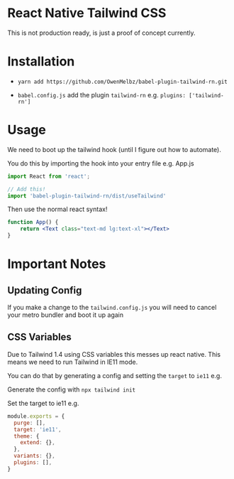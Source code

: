 # React Native Tailwind CSS

This is not production ready, is just a proof of concept currently.

# Installation

- `yarn add https://github.com/OwenMelbz/babel-plugin-tailwind-rn.git`

- `babel.config.js` add the plugin `tailwind-rn` e.g. `plugins: ['tailwind-rn']`

# Usage

We need to boot up the tailwind hook (until I figure out how to automate).

You do this by importing the hook into your entry file e.g. App.js

```js
import React from 'react';

// Add this!
import 'babel-plugin-tailwind-rn/dist/useTailwind'
```

Then use the normal react syntax!

```jsx
function App() {
    return <Text class="text-md lg:text-xl"></Text>
}
```

# Important Notes

## Updating Config

If you make a change to the `tailwind.config.js` you will need to cancel your metro bundler and boot it up again

## CSS Variables

Due to Tailwind 1.4 using CSS variables this messes up react native. This means we need to run Tailwind in IE11 mode.

You can do that by generating a config and setting the `target` to `ie11` e.g.

Generate the config with `npx tailwind init`

Set the target to ie11 e.g.

```js
module.exports = {
  purge: [],
  target: 'ie11',
  theme: {
    extend: {},
  },
  variants: {},
  plugins: [],
}
````
